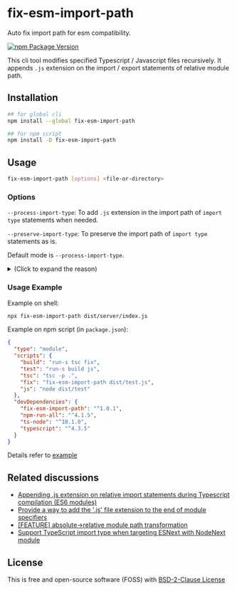 # fix-esm-import-path

Auto fix import path for esm compatibility.

[![npm Package Version](https://img.shields.io/npm/v/fix-esm-import-path.svg?maxAge=2592000)](https://www.npmjs.com/package/fix-esm-import-path)

This cli tool modifies specified Typescript / Javascript files recursively. It appends `.js` extension on the import / export statements of relative module path.

## Installation

```bash
## for global cli
npm install --global fix-esm-import-path

## for npm script
npm install -D fix-esm-import-path
```

## Usage

```bash
fix-esm-import-path [options] <file-or-directory>
```

### Options

`--process-import-type`: To add `.js` extension in the import path of `import type` statements when needed.

`--preserve-import-type`: To preserve the import path of `import type` statements as is.

Default mode is `--process-import-type`.

<details>
<summary>(Click to expand the reason)</summary>

In previous version, `fix-esm-import-path` does not modify the import path of `import type` statements because they are supposed to be removed in the javascript output.

However, [under some settings](https://github.com/beenotung/fix-esm-import-path/issues/5), import path with extension is required for `import type` statements as well. So now `fix-esm-import-path` now modifies the import path of `import type` statements as well.

If your setup does not require fixing the import path for `import type` statements and you want to minimize git changes, you can use the `--preserve-import-type` flag to leave them as is.

</details>

### Usage Example

Example on shell:

```bash
npx fix-esm-import-path dist/server/index.js
```

Example on npm script (in `package.json`):

```json
{
  "type": "module",
  "scripts": {
    "build": "run-s tsc fix",
    "test": "run-s build js",
    "tsc": "tsc -p .",
    "fix": "fix-esm-import-path dist/test.js",
    "js": "node dist/test"
  },
  "devDependencies": {
    "fix-esm-import-path": "^1.0.1",
    "npm-run-all": "^4.1.5",
    "ts-node": "^10.1.0",
    "typescript": "^4.3.5"
  }
}
```

Details refer to [example](./example)

## Related discussions

- [Appending .js extension on relative import statements during Typescript compilation (ES6 modules)](https://stackoverflow.com/questions/62619058/appending-js-extension-on-relative-import-statements-during-typescript-compilat)
- [Provide a way to add the '.js' file extension to the end of module specifiers](https://github.com/microsoft/TypeScript/issues/16577)
- [[FEATURE] absolute->relative module path transformation](https://github.com/microsoft/TypeScript/issues/15479)
- [Support TypeScript import type when targeting ESNext with NodeNext module](https://github.com/beenotung/fix-esm-import-path/issues/5)

## License

This is free and open-source software (FOSS) with
[BSD-2-Clause License](./LICENSE)
